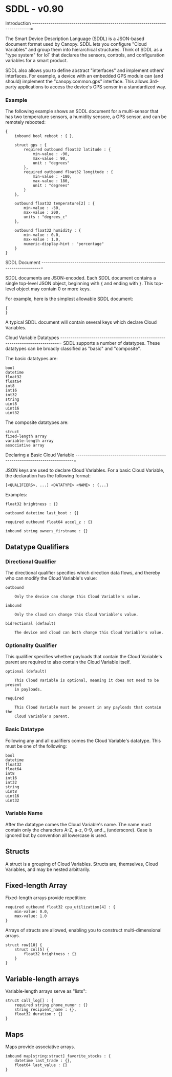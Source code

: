 SDDL - v0.90
==============================================================================

Introduction
-----------------------------------------------------------------------------=

The Smart Device Description Language (SDDL) is a JSON-based document format
used by Canopy.  SDDL lets you configure "Cloud Variables" and group them into
hierarchical structures.  Think of SDDL as a "type system" for IoT that
declares the sensors, controls, and configuration variables for a smart
product.

SDDL also allows you to define abstract "interfaces" and implement others'
interfaces.  For example, a device with an embedded GPS module can (and should)
implement the "canopy.common.gps" interface.  This allows 3rd-party
applications to access the device's GPS sensor in a standardized way.

### Example

The following example shows an SDDL document for a multi-sensor that has two
temperature sensors, a humidity sensore, a GPS sensor, and can be remotely
rebooted:

    {
        inbound bool reboot : { },

        struct gps : {
            required outbound float32 latitude : {
                min-value : -90,
                max-value : 90,
                unit : "degrees"
            },
            required outbound float32 longitude : {
                min-value : -180,
                max-value : 180,
                unit : "degrees"
            }
        },

        outbound float32 temperature[2] : {
            min-value : -50,
            max-value : 200,
            units : "degrees_c"
        },

        outbound float32 humidity : {
            min-value : 0.0,
            max-value : 1.0,
            numeric-display-hint : "percentage"
        }
    }

SDDL Document
-----------------------------------------------------------------------------=

SDDL documents are JSON-encoded.  Each SDDL document contains a single
top-level JSON object, beginning with `{` and ending with `}`.  This top-level
object may contain 0 or more keys.

For example, here is the simplest allowable SDDL document:

    {
    }

A typical SDDL document will contain several keys which declare Cloud
Variables.

Cloud Variable Datatypes
-----------------------------------------------------------------------------=
SDDL supports a number of datatypes.  These datatypes can be broadly classified
as "basic" and "composite".

The basic datatypes are:

    bool
    datetime
    float32
    float64
    int8
    int16
    int32
    string
    uint8
    uint16
    uint32

The composite datatypes are: 

    struct
    fixed-length array
    variable-length array
    associative array

Declaring a Basic Cloud Variable
-----------------------------------------------------------------------------=

JSON keys are used to declare Cloud Variables.  For a basic Cloud Variable, the
declaration has the following format:

    [<QUALIFIERS>, ...] <DATATYPE> <NAME> : {...}

Examples:

    float32 brightness : {}

    outbound datetime last_boot : {}

    required outbound float64 accel_z : {}

    inbound string owners_firstname : {}

## Datatype Qualifiers

### Directional Qualifier

The directional qualifier specifies which direction data flows, and thereby who
can modify the Cloud Variable's value:

    outbound

        Only the device can change this Cloud Variable's value.

    inbound

        Only the cloud can change this Cloud Variable's value.

    bidrectional (default)

        The device and cloud can both change this Cloud Variable's value.

### Optionality Qualifier

This qualifier specifies whether payloads that contain the Cloud Variable's
parent are required to also contain the Cloud Variable itself.

    optional (default)

        This Cloud Variable is optional, meaning it does not need to be present
        in payloads.

    required

        This Cloud Variable must be present in any payloads that contain the
        Cloud Variable's parent.


### Basic Datatype

Following any and all qualifiers comes the Cloud Variable's datatype.  This
must be one of the following:

    bool
    datetime
    float32
    float64
    int8
    int16
    int32
    string
    uint8
    uint16
    uint32

### Variable Name

After the datatype comes the Cloud Variable's name.  The name must contain only
the characters A-Z, a-z, 0-9, and _ (underscore).  Case is ignored but by
convention all lowercase is used.


Structs
------------------------------------------------------------------------------

A struct is a grouping of Cloud Variables.  Structs are, themselves, Cloud
Variables, and may be nested arbitrarily.

Fixed-length Array
------------------------------------------------------------------------------
Fixed-length arrays provide repetition:

    required outbound float32 cpu_utilization[4] : {
        min-value: 0.0,
        max-value: 1.0
    }

Arrays of structs are allowed, enabling you to construct multi-dimensional
arrays.

    struct row[10] {
        struct col[5] {
            float32 brightness : {}
        }
    }

Variable-length arrays
------------------------------------------------------------------------------
Variable-length arrays serve as "lists":

    struct call_log[] : {
        required string phone_numer : {}
        string recipient_name : {},
        float32 duration : {}
    }

Maps
------------------------------------------------------------------------------
Maps provide associative arrays.

    inbound map[string:struct] favorite_stocks : {
        datetime last_trade : {},
        float64 last_value : {}
    }
